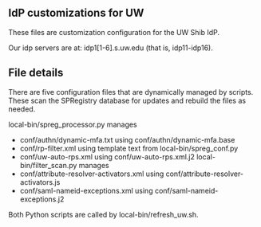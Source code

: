 ## IdP customizations for UW

These files are customization configuration for the UW Shib IdP.

Our idp servers are at: idp1[1-6].s.uw.edu (that is, idp11-idp16).

## File details

There are five configuration files that are dynamically managed by scripts.
These scan the SPRegistry database for updates and rebuild the files as needed.

local-bin/spreg_processor.py manages
- conf/authn/dynamic-mfa.txt using conf/authn/dynamic-mfa.base
- conf/rp-filter.xml using template text from local-bin/spreg_conf.py
- conf/uw-auto-rps.xml using conf/uw-auto-rps.xml.j2
local-bin/filter_scan.py manages
- conf/attribute-resolver-activators.xml using conf/attribute-resolver-activators.js
- conf/saml-nameid-exceptions.xml using conf/saml-nameid-exceptions.j2

Both Python scripts are called by local-bin/refresh_uw.sh.

